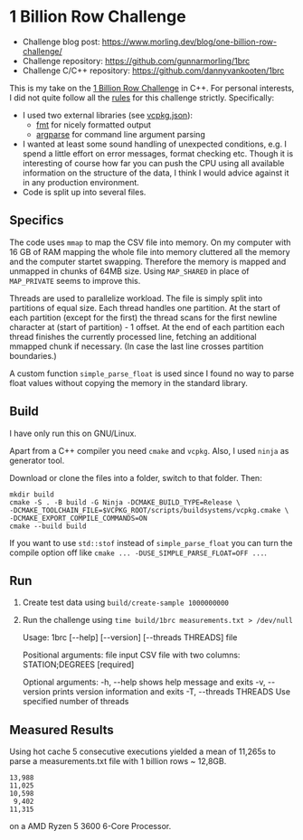 # 1 Billion Row Challenge


- Challenge blog post: https://www.morling.dev/blog/one-billion-row-challenge/
- Challenge repository: https://github.com/gunnarmorling/1brc
- Challenge C/C++ repository: https://github.com/dannyvankooten/1brc

This is my take on the [1 Billion Row Challenge](https://1brc.dev/) in C++. For
personal interests, I did not quite follow all the
[rules](https://1brc.dev/#rules-and-limits) for this challenge strictly.
Specifically:

- I used two external libraries (see [vcpkg.json](vcpkg.json)):
    - [fmt](https://github.com/fmtlib/fmt) for nicely formatted output
    - [argparse](https://github.com/p-ranav/argparse) for command line argument
    parsing
- I wanted at least some sound handling of unexpected conditions, e.g. I spend
    a little effort on error messages, format checking etc. Though it is
    interesting of course how far you can push the CPU using all available
    information on the structure of the data, I think I would advice against it
    in any production environment.
- Code is split up into several files.

## Specifics

The code uses `mmap` to map the CSV file into memory. On my computer with 16 GB
of RAM mapping the whole file into memory cluttered all the memory and the
computer startet swapping. Therefore the memory is mapped and unmapped in
chunks of 64MB size. Using `MAP_SHARED` in place of `MAP_PRIVATE` seems to improve
this.

Threads are used to parallelize workload. The file is simply split into
partitions of equal size. Each thread handles one partition. At the start of
each partition (except for the first) the thread scans for the first newline
character at (start of partition) - 1 offset. At the end of each partition each
thread finishes the currently processed line, fetching an additional mmapped
chunk if necessary. (In case the last line crosses partition boundaries.)

A custom function `simple_parse_float` is used since I found no way to parse
float values without copying the memory in the standard library.

## Build

I have only run this on GNU/Linux.

Apart from a C++ compiler you need `cmake` and `vcpkg`. Also, I used `ninja` as
generator tool.

Download or clone the files into a folder, switch to that folder. Then:

    mkdir build
    cmake -S . -B build -G Ninja -DCMAKE_BUILD_TYPE=Release \
    -DCMAKE_TOOLCHAIN_FILE=$VCPKG_ROOT/scripts/buildsystems/vcpkg.cmake \
    -DCMAKE_EXPORT_COMPILE_COMMANDS=ON
    cmake --build build

If you want to use `std::stof` instead of `simple_parse_float` you can turn the
compile option off like `cmake ... -DUSE_SIMPLE_PARSE_FLOAT=OFF ...`.

## Run

1. Create test data using `build/create-sample 1000000000`
2. Run the challenge using `time build/1brc measurements.txt > /dev/null`

    Usage: 1brc [--help] [--version] [--threads THREADS] file

    Positional arguments:
      file                   input CSV file with two columns: STATION;DEGREES [required]

    Optional arguments:
      -h, --help             shows help message and exits
      -v, --version          prints version information and exits
      -T, --threads THREADS  Use specified number of threads

## Measured Results

Using hot cache 5 consecutive executions yielded a mean of 11,265s to parse a
measurements.txt file with 1 billion rows ~ 12,8GB.

    13,988
    11,025
    10,598
     9,402
    11,315

on a AMD Ryzen 5 3600 6-Core Processor.

